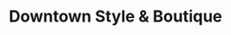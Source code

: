 ---
title: "Downtown Style & Boutique"
url: /garretson/downtown-style-und-boutique/
shop: Kosmetik
---